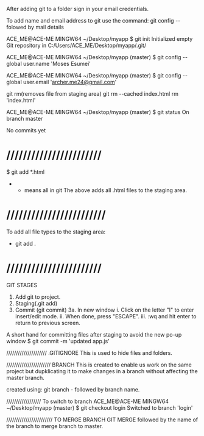 After adding git to a folder sign in your email credentials.

To add name and email address to git use the command:
git config -- folowed by mail details


ACE_ME@ACE-ME MINGW64 ~/Desktop/myapp
$ git init
Initialized empty Git repository in C:/Users/ACE_ME/Desktop/myapp/.git/

ACE_ME@ACE-ME MINGW64 ~/Desktop/myapp (master)
$ git config --global user.name 'Moses Esumei'

ACE_ME@ACE-ME MINGW64 ~/Desktop/myapp (master)
$ git config --global user.email 'archer.me24@gmail.com'

git rm(removes file from staging area)
git rm --cached index.html
rm 'index.html'

ACE_ME@ACE-ME MINGW64 ~/Desktop/myapp (master)
$ git status
On branch master

No commits yet

# ///////////////////////

$ git add *.html
* - means all in git
The above adds all .html files to the staging area.

# ////////////////////////
To add all file types to the staging area:
- git add .


# ///////////////////////
GIT STAGES
1. Add git to project.
2. Staging(.git add)
3. Commit (git commit)
3a. In new window
i. Click on the  letter "I" to enter insert/edit mode. 
ii. When done, press "ESCAPE".
iii. :wq and hit enter to return to previous screen.

A short hand for committing files after staging to avoid the new po-up window
$ git commit -m 'updated app.js'

/////////////////////
.GITIGNORE
This is used to hide files and folders.

///////////////////////
BRANCH 
This is created to enable us work on the same project but dupklicating it to make changes in a branch without affecting the master branch.

created using:
git branch - followed by branch name.

//////////////////
To switch to branch
ACE_ME@ACE-ME MINGW64 ~/Desktop/myapp (master)
$ git checkout login
Switched to branch 'login'



////////////////////////
TO MERGE BRANCH
GIT MERGE followed by the name of the branch to merge branch to master.